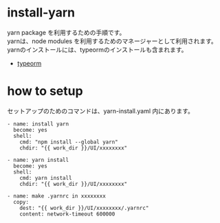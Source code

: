 # install-yarn  
yarn package を利用するための手順です。  
yarnは、node modules を利用するためのマネージャーとして利用されます。  
yarnのインストールには、typeormのインストールも含まれます。   
- [typeorm](https://github.com/latonaio/typeorm)

# how to setup
セットアップのためのコマンドは、yarn-install.yaml 内にあります。

```
- name: install yarn
  become: yes
  shell:
    cmd: "npm install --global yarn"
    chdir: "{{ work_dir }}/UI/xxxxxxxx"

- name: yarn install
  become: yes
  shell:
    cmd: yarn install
    chdir: "{{ work_dir }}/UI/xxxxxxxx"

- name: make .yarnrc in xxxxxxxx
  copy:
    dest: "{{ work_dir }}/UI/xxxxxxxx/.yarnrc"
    content: network-timeout 600000
```

